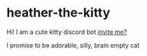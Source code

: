 # heather-the-kitty

Hi! I am a cute kitty discord bot [invite me?](https://discord.com/api/oauth2/authorize?client_id=1029984176977498132&permissions=274878007360&scope=bot)

I promise to be adorable, silly, brain empty cat
